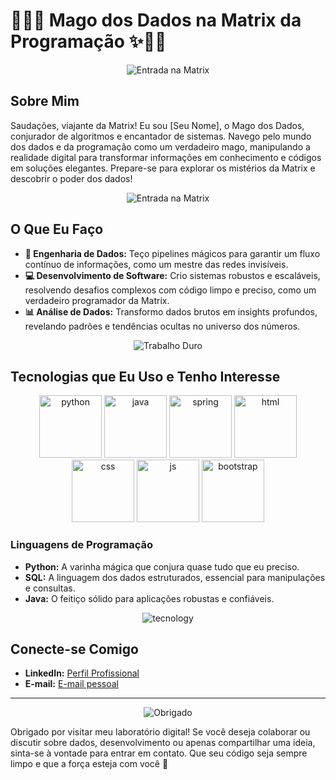 # 🧙‍♂️✨ Mago dos Dados na Matrix da Programação ✨🧙‍♂️

<p align="center">
  <img src="https://media1.giphy.com/media/v1.Y2lkPTc5MGI3NjExb2I1a2J6dWd1cDVrZDg1ZzV0OXpkYjYxMXNrZTlzN21hZmQ0Ym15aiZlcD12MV9pbnRlcm5hbF9naWZfYnlfaWQmY3Q9Zw/Rsp9jLIy0VZOKlZziw/giphy.webp" alt="Entrada na Matrix">
</p>

## Sobre Mim
Saudações, viajante da Matrix! Eu sou [Seu Nome], o Mago dos Dados, conjurador de algoritmos e encantador de sistemas. Navego pelo mundo dos dados e da programação como um verdadeiro mago, manipulando a realidade digital para transformar informações em conhecimento e códigos em soluções elegantes. Prepare-se para explorar os mistérios da Matrix e descobrir o poder dos dados!


<p align="center">
  <img src="https://media3.giphy.com/media/v1.Y2lkPTc5MGI3NjExMThiMnI5cmxhdWFvdzB3MHF0bzRhbjhzZ3ZpNmxyMjhldnBxMDdjMCZlcD12MV9pbnRlcm5hbF9naWZfYnlfaWQmY3Q9Zw/saD01LsKDzxL2/giphy.webp" alt="Entrada na Matrix">
</p>

## O Que Eu Faço
- **🚀 Engenharia de Dados:** Teço pipelines mágicos para garantir um fluxo contínuo de informações, como um mestre das redes invisíveis.
- **💻 Desenvolvimento de Software:** Crio sistemas robustos e escaláveis, resolvendo desafios complexos com código limpo e preciso, como um verdadeiro programador da Matrix.
- **📊 Análise de Dados:** Transformo dados brutos em insights profundos, revelando padrões e tendências ocultas no universo dos números.

<p align="center">
  <img src="https://media0.giphy.com/media/v1.Y2lkPTc5MGI3NjExeTV0NjU4a3lsbTlkMXhnd21lZ3g0cGpsamlwY3RyMzJ6dGxhMjJwZSZlcD12MV9pbnRlcm5hbF9naWZfYnlfaWQmY3Q9Zw/OxCVIkMpdVZdV7rSLl/giphy.webp" alt="Trabalho Duro">
</p>

## Tecnologias que Eu Uso e Tenho Interesse


<p align="center">
  <img src="https://user-images.githubusercontent.com/25181517/183423507-c056a6f9-1ba8-4312-a350-19bcbc5a8697.png" alt="python" width = 100px>
  <img src="https://user-images.githubusercontent.com/25181517/117201156-9a724800-adec-11eb-9a9d-3cd0f67da4bc.png" alt="java" width = 100px>
  <img src="https://user-images.githubusercontent.com/25181517/183891303-41f257f8-6b3d-487c-aa56-c497b880d0fb.png" alt="spring" width = 100px>
  
  <img src="https://user-images.githubusercontent.com/25181517/192158954-f88b5814-d510-4564-b285-dff7d6400dad.png" alt="html" width = 100px>
  <img src="https://user-images.githubusercontent.com/25181517/183898674-75a4a1b1-f960-4ea9-abcb-637170a00a75.png" alt="css" width = 100px>
  <img src="https://user-images.githubusercontent.com/25181517/117447155-6a868a00-af3d-11eb-9cfe-245df15c9f3f.png" alt="js" width = 100px>
  <img src="https://user-images.githubusercontent.com/25181517/183898054-b3d693d4-dafb-4808-a509-bab54cf5de34.png" alt="bootstrap" width = 100px>

</p>

### Linguagens de Programação
- **Python:** A varinha mágica que conjura quase tudo que eu preciso.
- **SQL:** A linguagem dos dados estruturados, essencial para manipulações e consultas.
- **Java:** O feitiço sólido para aplicações robustas e confiáveis.

<p align="center">
  <img src="https://media0.giphy.com/media/v1.Y2lkPTc5MGI3NjExeHNyOHVjcTFucjBiZTkxenBrbzJvenVpejZlcXUxbm1yYWFsMDNpaiZlcD12MV9pbnRlcm5hbF9naWZfYnlfaWQmY3Q9Zw/M3o3fL9nnxG4o/giphy.webp" alt="tecnology">
</p>


## Conecte-se Comigo
- **LinkedIn:** [Perfil Profissional](linkedin.com/in/rafael-rodrigues-da-silva-42a494190)
- **E-mail:** [E-mail pessoal](rafael.rsilva25@outlook.com)
---
<p align="center">
  <img src="https://media2.giphy.com/media/v1.Y2lkPTc5MGI3NjExdG8wdWxqMjA2dGw1NnF4YjMxZWo1ZzhwYm5xam52dmdhZ20zZjJ4MSZlcD12MV9pbnRlcm5hbF9naWZfYnlfaWQmY3Q9Zw/NyDz2poeTY7ETZukqV/giphy.webp" alt="Obrigado">
</p>

Obrigado por visitar meu laboratório digital! Se você deseja colaborar ou discutir sobre dados, desenvolvimento ou apenas compartilhar uma ideia, sinta-se à vontade para entrar em contato. Que seu código seja sempre limpo e que a força esteja com você 🚀
